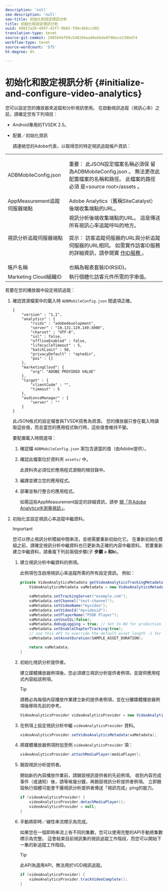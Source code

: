 ```yaml
---
description: 'null'
seo-description: 'null'
seo-title: 初始化和設定視訊分析
title: 初始化和設定視訊分析
uuid: 98017a20-4997-42f7-9b03-fd9c4b6ccd92
translation-type: tm+mt
source-git-commit: 1985694f99c548284aad6e6b4e070bece230bdf4
workflow-type: tm+mt
source-wordcount: '575'
ht-degree: 0%

---
```



# 初始化和設定視訊分析 {#initialize-and-configure-video-analytics}

您可以設定您的播放器來追蹤和分析視訊使用。
在啟動視訊追蹤（視訊心率）之前，請確定您有下列項目：

* Android專用的TVSDK 2.5。
* 配置／初始化資訊

   請連絡您的Adobe代表，以取得您的特定視訊追蹤帳戶資訊：

<table id="table_3565328ABBEE4605A92EAE1ADE5D6F84"> 
 <tbody> 
  <tr> 
   <td colname="col1"> <span class="filepath"> ADBMobileConfig.json </span> </td> 
   <td colname="col2"> <p>重要： 此JSON設定檔案名稱必須保 <span class="filepath"> 留為ADBMobileConfig.json </span>。 無法更改此配置檔案的名稱和路徑。 此檔案的路徑必須 <span class="filepath"> 是&lt;source root&gt;/assets </span>。 </p> </td> 
  </tr> 
  <tr> 
   <td colname="col1"> AppMeasurement追蹤伺服器端點 </td> 
   <td colname="col2"> Adobe Analytics（舊稱SiteCatalyst）後端收集端點的URL。 </td> 
  </tr> 
  <tr> 
   <td colname="col1"> 視訊分析追蹤伺服器端點 </td> 
   <td colname="col2"> 視訊分析後端收集端點的URL。 這是傳送所有視訊心率追蹤呼叫的地方。 <p>提示： 訪客追蹤伺服器的URL與分析追蹤伺服器的URL相同。 如需實作訪客ID服務的詳細資訊，請參閱實 <a href="https://marketing.adobe.com/resources/help/en_US/mcvid/mcvid-setup-target.html" format="html" scope="external"> 作ID服務 </a>。 </p> </td> 
  </tr> 
  <tr> 
   <td colname="col1"> 帳戶名稱 </td> 
   <td colname="col2"> 也稱為報表套裝ID(RSID)。 </td> 
  </tr> 
  <tr> 
   <td colname="col1"> Marketing Cloud組織ID </td> 
   <td colname="col2"> 執行個體化訪客元件所需的字串值。 </td> 
  </tr> 
 </tbody> 
</table>

若要在您的播放器中設定視訊追蹤：

1. 確認資源檔案中的載入時 `ADBMobileConfig.json` 間選項正確。

   ```
   { 
       "version" : "1.1", 
       "analytics" : { 
           "rsids" : "adobedevelopment", 
           "server" : "10.131.129.149:3000", 
           "charset" : "UTF-8", 
           "ssl" : false, 
           "offlineEnabled" : false, 
           "lifecycleTimeout" : 5, 
           "batchLimit" : 50, 
           "privacyDefault" : "optedin", 
           "poi" : [] 
       }, 
       "marketingCloud": { 
           "org": "ADOBE PROVIDED VALUE"  
       }, 
       "target" : { 
           "clientCode" : "", 
           "timeout" : 5 
       }, 
       "audienceManager" : { 
           "server" : "" 
       } 
   }
   ```

   此JSON格式的設定檔會與TVSDK搭售為資源。 您的播放器只會在載入時讀取這些值，而且當您的應用程式執行時，這些值會維持不變。

   要配置載入時間選項：


   1. 確認檔 `ADBMobileConfig.json` 案包含適當的值（由Adobe提供）。
   1. 確認此檔案位於資料夾 `assets/` 中。

      此資料夾必須位於應用程式源樹的根目錄中。

   1. 編譯並建立您的應用程式。
   1. 部署並執行整合的應用程式。

      如需這些AppMeasurement設定的詳細資訊，請參 [閱「在Adobe Analytics中測量視訊」](https://marketing.adobe.com/resources/help/en_US/sc/appmeasurement/video/)。

1. 初始化並設定視訊心率追蹤中繼資料。

   >[!IMPORTANT]
   >
   >您可以停止視訊分析模組中間串流，並視需要重新初始化它。 在重新初始化模組之前，請確定視訊分析中繼資料也已更新為正確的內容中繼資料。 若要重新建立中繼資料，請重複下列前兩個步驟(子 **步驟** a **和b**)。

   1. 建立視訊分析中繼資料的例項。

      此例項包含啟用視訊心率追蹤所需的所有設定資訊。 例如：

      ```java
      private VideoAnalyticsMetadata getVideoAnalyticsTrackingMetadata() { 
          VideoAnalyticsMetadata vaMetadata = new VideoAnalyticsMetadata(); 
      
          vaMetadata.setTrackingServer("example.com"); 
          vaMetadata.setChannel("test-channel"); 
          vaMetadata.setVideoName("myvideo"); 
          vaMetadata.setVideoId("myvideoid"); 
          vaMetadata.setPlayerName("PSDK Player"); 
          vaMetadata.setUseSSL(false); 
          vaMetadata.debugLogging = true; // Set to NO for production deployment. 
          vaMetadata.setEnableChapterTracking(true); 
          // use this API to override the default asset length -1 for live streams 
          vaMetadata.setAssetDuration(SAMPLE_ASSET_DURATION); 
      
          return vaMetadata; 
      }
      ```

   1. 初始化視訊分析提供者。

      建立媒體播放器例項後，您必須建立視訊分析提供者例項，並提供應用程式內容給該例項。

      >[!TIP]
      >
      >請務必為每個內容播放作業建立新的提供者例項，並在分離媒體播放器例項後移除先前的參考。

      ```java
      VideoAnalyticsProvider videoAnalyticsProvider = new VideoAnalyticsProvider(appContext); 
      ```

   1. 在例項上設定視訊分析中繼 `videoAnalyticsProvider` 資料。

      ```java
      videoAnalyticsProvider.setVideoAnalyticsMetadata(vaMetadata);
      ```

   1. 將媒體播放器例項附加至例 `videoAnalyticsProvider` 項：

      ```java
      videoAnalyticsProvider.attachMediaPlayer(mediaPlayer); 
      ```

   1. 銷毀視訊分析提供者。

      開始新的內容播放作業前，請銷毀視訊提供者的先前例項。 收到內容完成事件（或通知）後，請等候幾分鐘，再銷毀視訊分析提供者例項。 立即銷毀執行個體可能會干擾視訊分析提供者傳送「視訊完成」ping的能力。

      ```java
      if (videoAnalyticsProvider) { 
          videoAnalyticsProvider.detachMediaPlayer(); 
          videoAnalyticsProvider = null; 
      }
      ```

   1. 手動將即時／線性串流標示為完成。

      如果您在一個即時串流上有不同的集數，您可以使用完整的API手動將集數標示為完整。 這會結束目前視訊集的視訊追蹤工作階段，而您可以開始下一集的新追蹤工作階段。

      >[!TIP]
      >
      >此API為選用API，無法用於VOD視訊追蹤。

      ```java
      if (videoAnalyticsProvider) { 
          videoAnalyticsProvider.trackVideoComplete();    
      }
      ```

